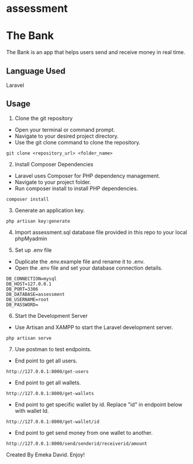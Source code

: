 # assessment

# The Bank

The Bank is an app that helps users send and receive money in real time.

## Language Used

Laravel

## Usage

1. Clone the git repository

* Open your terminal or command prompt.
* Navigate to your desired project directory.
* Use the git clone command to clone the repository.

```
git clone <repository_url> <folder_name>
```
2. Install Composer Dependencies
* Laravel uses Composer for PHP dependency management.
* Navigate to your project folder.
* Run composer install to install PHP dependencies.

```
composer install
```
3. Generate an application key.

```
php artisan key:generate
```
4. Import assessment.sql database file provided in this repo to your local phpMyadmin

5. Set up .env file
* Duplicate the .env.example file and rename it to .env.
* Open the .env file and set your database connection details.
```
DB_CONNECTION=mysql
DB_HOST=127.0.0.1
DB_PORT=3306
DB_DATABASE=assessment
DB_USERNAME=root
DB_PASSWORD=
```
6.  Start the Development Server
* Use Artisan and XAMPP to start the Laravel development server.

```
php artisan serve
```

7. Use postman to test endpoints.
* End point to get all users.
```
http://127.0.0.1:8000/get-users
```
* End point to get all wallets.
```
http://127.0.0.1:8000/get-wallets
```
* End point to get specific wallet by id.
Replace "id" in endpoint below with wallet Id.
```
http://127.0.0.1:8000/get-wallet/id
```
* End point to get send money from one wallet to another.
```
http://127.0.0.1:8000/send/senderid/receiverid/amount
```

Created By Emeka David. Enjoy!
